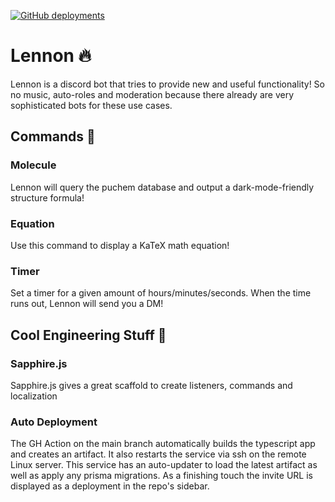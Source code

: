 
[![GitHub deployments](https://img.shields.io/github/deployments/blxckOxymoron/lennon/discord-bot?label=Discord%20Bot&logo=discord&logoColor=fff&style=for-the-badge)](https://github.com/blxckOxymoron/lennon/deployments/activity_log?environment=discord-bot)

# Lennon 🔥


Lennon is a discord bot that tries to provide new and useful functionality! So no music, auto-roles and moderation because 
there already are very sophisticated bots for these use cases.

## Commands 💫

### Molecule
Lennon will query the puchem database and output a dark-mode-friendly structure formula!

### Equation
Use this command to display a KaTeX math equation!

### Timer
Set a timer for a given amount of hours/minutes/seconds. When the time runs out, Lennon will send you a DM!

## Cool Engineering Stuff 🚀

### Sapphire.js
Sapphire.js gives a great scaffold to create listeners, commands and localization

### Auto Deployment
The GH Action on the main branch automatically builds the typescript app and creates an artifact.
It also restarts the service via ssh on the remote Linux server. This service has an auto-updater to load the latest artifact 
as well as apply any prisma migrations. As a finishing touch the invite URL is displayed as a deployment in the repo's sidebar.
